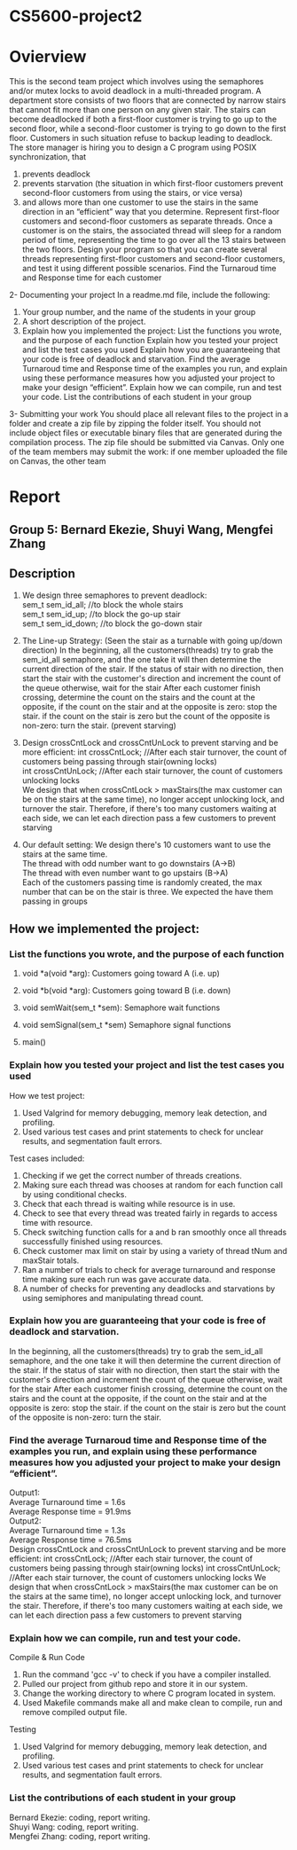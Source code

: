 # CS5600-project2
# Ovierview
This is the second team project which involves using the semaphores and/or mutex locks to avoid 
deadlock in a multi-threaded program.
A department store consists of two floors that are connected by narrow stairs 
that cannot fit more than one person on any given stair. The stairs can become 
deadlocked if both a first-floor customer is trying to go up to the second floor, 
while a second-floor customer is trying to go down to the first floor. Customers 
in such situation refuse to backup leading to deadlock. 
The store manager is hiring you to design a C program using POSIX 
synchronization, that 
1. prevents deadlock
2. prevents starvation (the situation in which first-floor customers 
prevent second-floor customers from using the stairs, or vice versa)
3. and allows more than one customer to use the stairs in the same direction in an 
“efficient” way that you determine.
Represent first-floor customers and second-floor customers as separate threads. Once a 
customer is on the stairs, the associated thread will sleep for a random period of time, 
representing the time to go over all the 13 stairs between the two floors.
Design your program so that you can create several threads representing first-floor 
customers and second-floor customers, and test it using different possible scenarios.
Find the Turnaroud time and Response time for each customer

2- Documenting your project
In a readme.md file, include the following:
1. Your group number, and the name of the students in your group 
2. A short description of the project.
3. Explain how you implemented the project:
List the functions you wrote, and the purpose of each function
Explain how you tested your project and list the test cases you used 
Explain how you are guaranteeing that your code is free of deadlock and starvation. 
Find the average Turnaroud time and Response time of the examples you run, and 
explain using these performance measures how you adjusted your project to make your 
design “efficient”.
Explain how we can compile, run and test your code. 
List the contributions of each student in your group

3- Submitting your work
You should place all relevant files to the project in a folder and create a zip file by zipping the 
folder itself. You should not include object files or executable binary files that are generated 
during the compilation process. The zip file should be submitted via Canvas. Only one of the 
team members may submit the work: if one member uploaded the file on Canvas, the other team 


# Report
## Group 5: Bernard Ekezie, Shuyi Wang, Mengfei Zhang
## Description 
1. We design three semaphores to prevent deadlock:   
sem_t sem_id_all; //to block the whole stairs   
sem_t sem_id_up; //to block the go-up stair   
sem_t sem_id_down; //to block the go-down stair   

2. The Line-up Strategy: (Seen the stair as a turnable with going up/down direction) 
In the beginning, all the customers(threads) try to grab the sem_id_all semaphore, 
and the one take it will then determine the current direction of the stair. 
If the status of stair with no direction, then start the stair with the customer's direction 
and increment the count of the queue otherwise, wait for the stair 
After each customer finish crossing, determine the count on the stairs and the count at the opposite, 
if the count on the stair and at the opposite is zero: stop the stair. 
if the count on the stair is zero but the count of the opposite is non-zero: turn the stair. 
(prevent starving) 

3. Design crossCntLock and crossCntUnLock to prevent starving and be more efficient:
int crossCntLock; //After each stair turnover, the count of customers being passing through stair(owning locks)   
int crossCntUnLock; //After each stair turnover, the count of customers unlocking locks   
We design that when crossCntLock > maxStairs(the max customer can be on the stairs at the same time),
no longer accept unlocking lock, and turnover the stair.
Therefore, if there's too many customers waiting at each side, we can let each direction 
pass a few customers to prevent starving

4. Our default setting:
We design there's 10 customers want to use the stairs at the same time.   
The thread with odd number want to go downstairs (A->B)   
The thread with even number want to go upstairs (B->A)   
Each of the customers passing time is randomly created, the max number that can be on the stair is three.
We expected the have them passing in groups

## How we implemented the project:
### List the functions you wrote, and the purpose of each function
1. void *a(void *arg): Customers going toward A (i.e. up) 
2. void *b(void *arg): Customers going toward B (i.e. down)

3. void semWait(sem_t *sem): Semaphore wait functions
4. void semSignal(sem_t *sem) Semaphore signal functions

5. main()
### Explain how you tested your project and list the test cases you used 
How we test project:
1. Used Valgrind for memory debugging, memory leak detection, and profiling. 
2. Used various test cases and print statements to check for unclear results, 
and segmentation fault errors.

Test cases included:
1. Checking if we get the correct number of threads creations.
2. Making sure each thread was chooses at random for each function call by using conditional checks.
3. Check that each thread is waiting while resource is in use.
4. Check to see that every thread was treated fairly in regards to access time with resource.
5. Check switching function calls for a and b ran smoothly once all threads successfully finished using resources. 
6. Check customer max limit on stair by using a variety of thread tNum and maxStair totals.
7. Ran a number of trials to check for average turnaround and response time making sure each run was gave accurate data.
8. A number of checks for preventing any deadlocks and starvations by using semiphores and manipulating thread count.

### Explain how you are guaranteeing that your code is free of deadlock and starvation. 
In the beginning, all the customers(threads) try to grab the sem_id_all semaphore, 
and the one take it will then determine the current direction of the stair. 
If the status of stair with no direction, then start the stair with the customer's direction 
and increment the count of the queue otherwise, wait for the stair 
After each customer finish crossing, determine the count on the stairs and the count at the opposite, 
if the count on the stair and at the opposite is zero: stop the stair. 
if the count on the stair is zero but the count of the opposite is non-zero: turn the stair. 
### Find the average Turnaroud time and Response time of the examples you run, and explain using these performance measures how you adjusted your project to make your design “efficient”.
Output1:  
Average Turnaround time = 1.6s  
Average Response time = 91.9ms  
Output2:  
Average Turnaround time = 1.3s  
Average Response time = 76.5ms   
Design crossCntLock and crossCntUnLock to prevent starving and be more efficient:
int crossCntLock; //After each stair turnover, the count of customers being passing through stair(owning locks)
int crossCntUnLock; //After each stair turnover, the count of customers unlocking locks
We design that when crossCntLock > maxStairs(the max customer can be on the stairs at the same time),
no longer accept unlocking lock, and turnover the stair.
Therefore, if there's too many customers waiting at each side, we can let each direction 
pass a few customers to prevent starving
### Explain how we can compile, run and test your code. 
Compile & Run Code
1. Run the command 'gcc -v' to check if you have a compiler installed.
2. Pulled our project from github repo and store it in our system.
3. Change the working directory to where C program located in system.
4. Used Makefile commands make all and make clean to compile, run and remove compiled output file. 

Testing
1. Used Valgrind for memory debugging, memory leak detection, and profiling. 
2. Used various test cases and print statements to check for unclear results,
and segmentation fault errors.
### List the contributions of each student in your group
Bernard Ekezie: coding, report writing.  
Shuyi Wang: coding, report writing.  
Mengfei Zhang: coding, report writing.  
